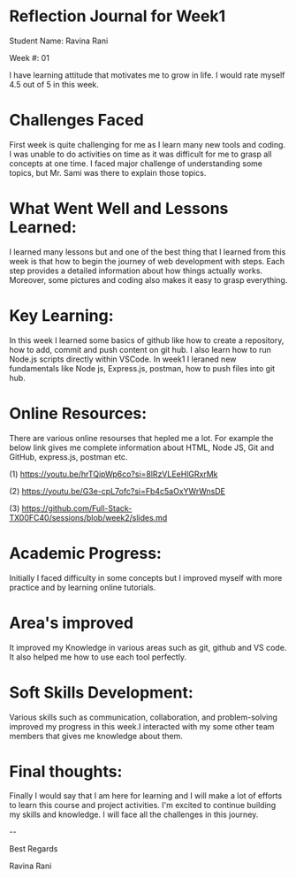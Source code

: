 
# Reflection Journal for Week1 #

Student Name: Ravina Rani

Week #: 01

 I have learning attitude that motivates me to grow in life. I would rate myself 4.5 out of 5 in this week.
# Challenges Faced #

First week is quite challenging for me as I learn many new tools and coding. I was unable to do activities on time as it was difficult for me to grasp all concepts at one time. I faced major challenge of understanding some topics, but Mr. Sami was there to explain those topics.

# What Went Well and Lessons Learned: #

I learned many lessons but and one of the best thing that I learned from this week is that how to begin the journey of web development with steps. Each step provides a detailed information about how things actually works. Moreover, some pictures and coding also makes it easy to grasp everything. 

# Key Learning: #
In this week I learned some basics of github like how to create a repository, how to add, commit and push content on git hub.
 I also learn how to run Node.js scripts directly within VSCode.
In week1 I leraned new fundamentals like Node js, Express.js, postman, how to push files into git hub. 

# Online Resources: #

There are various online resourses that hepled me a lot. For example the below link gives me complete information about HTML, Node JS,  Git and GitHub, express.js, postman etc.

(1) https://youtu.be/hrTQipWp6co?si=8lRzVLEeHlGRxrMk

(2) https://youtu.be/G3e-cpL7ofc?si=Fb4c5aOxYWrWnsDE

(3) https://github.com/Full-Stack-TX00FC40/sessions/blob/week2/slides.md

# Academic Progress: #

Initially I faced difficulty in some concepts but I improved myself with more practice and by learning online  tutorials.

# Area's improved #

It improved my Knowledge in various areas such as git, github and VS code. It also helped me how to use each tool perfectly. 


# Soft Skills Development: #

Various skills such as communication, collaboration, and problem-solving improved my progress in this week.I interacted with my some other team members that gives me knowledge about them. 

# Final thoughts: #

Finally I would say that I am here for learning and I will make a lot of efforts to learn this course and project activities. I'm excited to continue building my skills and knowledge. I will face all the challenges in this journey.

--

Best Regards

Ravina Rani
